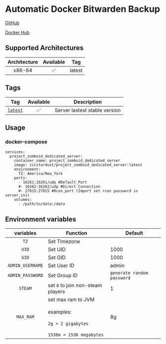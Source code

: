 # Automatic Docker Bitwarden Backup

[GitHub](https://github.com/zicstardust/project-zomboid-docker)

[Docker Hub](https://hub.docker.com/r/zicstardust/project-zomboid-dedicated-server)

## Supported Architectures

| Architecture | Available | Tag |
| :----: | :----: | ---- |
| x86-64 | ✅ | latest |


## Tags


| Tag | Available | Description |
| :----: | :----: |--- |
| [`latest`](https://github.com/zicstardust/project-zomboid-docker/blob/main/Dockerfile) | ✅ | Server lastest stable version |

## Usage
### docker-compose
```
services:
  project_zomboid_dedicated_server:
    container_name: project_zomboid_dedicated_server
    image: zicstardust/project_zomboid_dedicated_server:latest
    environment:
      TZ: America/New_York
    ports:
      - 16261:16261/udp #Default_Port
      #- 16262:16262/udp #Direct Connection
      #- 27015:27015 #Rcon_port (Import set rcon password in server.ini)
    volumes:
      - /path/to/data:/data
```

## Environment variables

| variables | Function | Default |
| :----: | --- | --- |
| `TZ` | Set Timezone | |
| `UID` | Set UID | 1000 |
| `GID` | Set GID | 1000 |
| `ADMIN_USERNAME` | Set User ID | admin |
| `ADMIN_PASSWORD` | Set Group ID | `generate random password` |
| `STEAM` | set `0` to join non-steam players | 1 |
| `MAX_RAM` | set max ram to JVM<br/><br/>examples:<br/><br/>`2g = 2 gigabytes`<br/><br/>`1536m = 1536 megabytes`| 8g |
